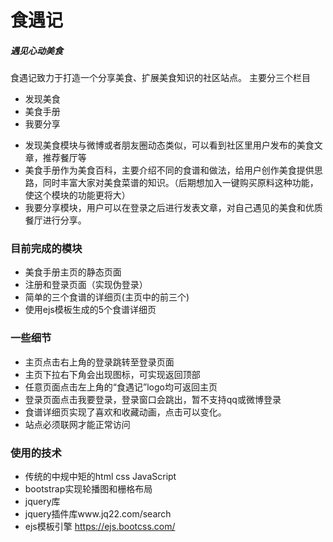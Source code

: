 # 食遇记 
##### 遇见心动美食

食遇记致力于打造一个分享美食、扩展美食知识的社区站点。
主要分三个栏目
* 发现美食
* 美食手册
* 我要分享

+ 发现美食模块与微博或者朋友圈动态类似，可以看到社区里用户发布的美食文章，推荐餐厅等
+ 美食手册作为美食百科，主要介绍不同的食谱和做法，给用户创作美食提供思路，同时丰富大家对美食菜谱的知识。（后期想加入一键购买原料这种功能，使这个模块的功能更将大）
+ 我要分享模块，用户可以在登录之后进行发表文章，对自己遇见的美食和优质餐厅进行分享。

### 目前完成的模块
* 美食手册主页的静态页面
* 注册和登录页面（实现伪登录）
* 简单的三个食谱的详细页(主页中的前三个)
* 使用ejs模板生成的5个食谱详细页

### 一些细节
* 主页点击右上角的登录跳转至登录页面
* 主页下拉右下角会出现图标，可实现返回顶部
* 任意页面点击左上角的“食遇记”logo均可返回主页
* 登录页面点击我要登录，登录窗口会跳出，暂不支持qq或微博登录
* 食谱详细页实现了喜欢和收藏动画，点击可以变化。
* 站点必须联网才能正常访问

### 使用的技术
* 传统的中规中矩的html css JavaScript
* bootstrap实现轮播图和栅格布局
* jquery库
* jquery插件库www.jq22.com/search
* ejs模板引擎 https://ejs.bootcss.com/
